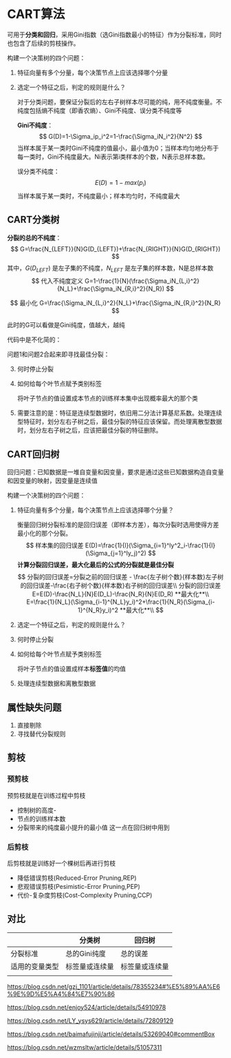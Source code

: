 # CART算法

可用于**分类和回归**，采用Gini指数（选Gini指数最小的特征）作为分裂标准，同时也包含了后续的剪枝操作。  

构建一个决策树的四个问题：

1. 特征向量有多个分量，每个决策节点上应该选择哪个分量

2. 选定一个特征之后，判定的规则是什么？

   对于分类问题，要保证分裂后的左右子树样本尽可能的纯，用不纯度衡量。不纯度包括熵不纯度（即香农熵）、Gini不纯度、误分类不纯度等

   **Gini不纯度**：
   $$
   G(D)=1-\Sigma_ip_i^2=1-\frac{\Sigma_iN_i^2}{N^2}
   $$
   当样本属于某一类时Gini不纯度的值最小，最小值为0；当样本均匀地分布于每一类时，Gini不纯度最大。Ni表示第i类样本的个数，N表示总样本数。

   误分类不纯度： 
   $$
   E(D)=1-max(p_i)
   $$
   当样本属于某一类时，不纯度最小；样本均匀时，不纯度最大

## CART分类树

**分裂的总的不纯度**：
$$
G=\frac{N_{LEFT}}{N}G(D_{LEFT})+\frac{N_{RIGHT}}{N}G(D_{RIGHT})
$$
其中，$G(D_{LEFT})$ 是左子集的不纯度，$N_{LEFT}$ 是左子集的样本数，N是总样本数
$$
代入不纯度定义 G=1-\frac{1}{N}(\frac{\Sigma_iN_{L,i}^2}{N_L}+\frac{\Sigma_iN_{R,i}^2}{N_R})
$$

$$
最小化
G=\frac{\Sigma_iN_{L,i}^2}{N_L}+\frac{\Sigma_iN_{R,i}^2}{N_R}
$$

此时的G可以看做是Gini纯度，值越大，越纯

代码中是不化简的：



问题1和问题2合起来即寻找最佳分裂：

3. 何时停止分裂

4. 如何给每个叶节点赋予类别标签

   将叶子节点的值设置成本节点的训练样本集中出现概率最大的那个类

5. 需要注意的是：特征是连续型数据时，依旧用二分法计算基尼系数。处理连续型特征时，划分左右子树之后，最佳分裂的特征应该保留。而处理离散型数据时，划分左右子树之后，应该把最佳分裂的特征删除。

## CART回归树

回归问题：已知数据是一堆自变量和因变量，要求是通过这些已知数据构造自变量和因变量的映射，因变量是连续值

构建一个决策树的四个问题：

1. 特征向量有多个分量，每个决策节点上应该选择哪个分量？

   衡量回归树分裂标准的是回归误差（即样本方差），每次分裂时选用使得方差最小化的那个分裂。
   $$
   样本集的回归误差 E(D)=\frac{1}{l}(\Sigma_{i=1}^ly^2_i-\frac{1}{l}(\Sigma_{j=1}^ly_j)^2)
   $$
   **计算分裂回归误差，最大化最后的公式的分裂就是最佳分裂**
   $$
   分裂的回归误差=分裂之前的回归误差 - \frac{左子树个数}{样本数}左子树的回归误差-\frac{右子树个数}{样本数}右子树的回归误差\\
   分裂的回归误差 E=E(D)-\frac{N_L}{N}E(D_L)-\frac{N_R}{N}E(D_R)            **最大化**\\
   E=\frac{1}{N_L}(\Sigma_{i-1}^{N_L}y_i)^2+\frac{1}{N_R}(\Sigma_{i-1}^{N_R}y_i)^2     **最大化**\\
   $$

2. 选定一个特征之后，判定的规则是什么？

3. 何时停止分裂

   

4. 如何给每个叶节点赋予类别标签

   将叶子节点的值设置成样本**标签值**的均值

5. 处理连续型数据和离散型数据

## 属性缺失问题

1. 直接剔除
2. 寻找替代分裂规则

## 剪枝

### 预剪枝

预剪枝就是在训练过程中剪枝

- 控制树的高度-
- 节点的训练样本数
- 分裂带来的纯度最小提升的最小值 这一点在回归树中用到

### 后剪枝

后剪枝就是训练好一个棵树后再进行剪枝

- 降低错误剪枝(Reduced-Error Pruning,REP)
- 悲观错误剪枝(Pesimistic-Error Pruning,PEP)
- 代价-复杂度剪枝(Cost-Complexity Pruning,CCP)

## 对比

|                | 分类树         | 回归树         |
| -------------- | -------------- | -------------- |
| 分裂标准       | 总的Gini纯度   | 总的误差       |
| 适用的变量类型 | 标签量或连续量 | 标签量或连续量 |
|                |                |                |

<https://blog.csdn.net/gzj_1101/article/details/78355234#%E5%89%AA%E6%9E%9D%E5%A4%84%E7%90%86>

<https://blog.csdn.net/enjoy524/article/details/54910978>

<https://blog.csdn.net/LY_ysys629/article/details/72809129>	

<https://blog.csdn.net/baimafujinji/article/details/53269040#commentBox>

https://blog.csdn.net/wzmsltw/article/details/51057311